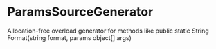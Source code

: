 # ParamsSourceGenerator
Allocation-free overload generator for methods like public static String Format(string format, params object[] args)
